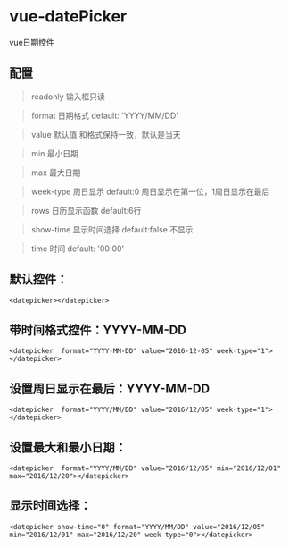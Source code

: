 # vue-datePicker
vue日期控件

## 配置

> readonly 输入框只读

> format 日期格式 default: 'YYYY/MM/DD'

> value 默认值 和格式保持一致，默认是当天

> min 最小日期

> max 最大日期

> week-type 周日显示 default:0 周日显示在第一位，1周日显示在最后

> rows 日历显示函数 default:6行

> show-time 显示时间选择 default:false 不显示

> time 时间 default: '00:00'


## 默认控件：
    <datepicker></datepicker>

## 带时间格式控件：YYYY-MM-DD
    <datepicker  format="YYYY-MM-DD" value="2016-12-05" week-type="1"></datepicker>

## 设置周日显示在最后：YYYY-MM-DD

    <datepicker  format="YYYY/MM/DD" value="2016/12/05" week-type="1"></datepicker>


## 设置最大和最小日期：
    <datepicker  format="YYYY/MM/DD" value="2016/12/05" min="2016/12/01" max="2016/12/20"></datepicker>

## 显示时间选择：
    <datepicker show-time="0" format="YYYY/MM/DD" value="2016/12/05" min="2016/12/01" max="2016/12/20" week-type="0"></datepicker>



